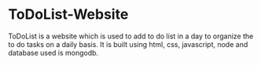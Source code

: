 # ToDoList-Website
ToDoList is a website which is used to add to do list in a day to organize the to do tasks on a daily basis. It is built using html, css, javascript, node and database used is mongodb.
